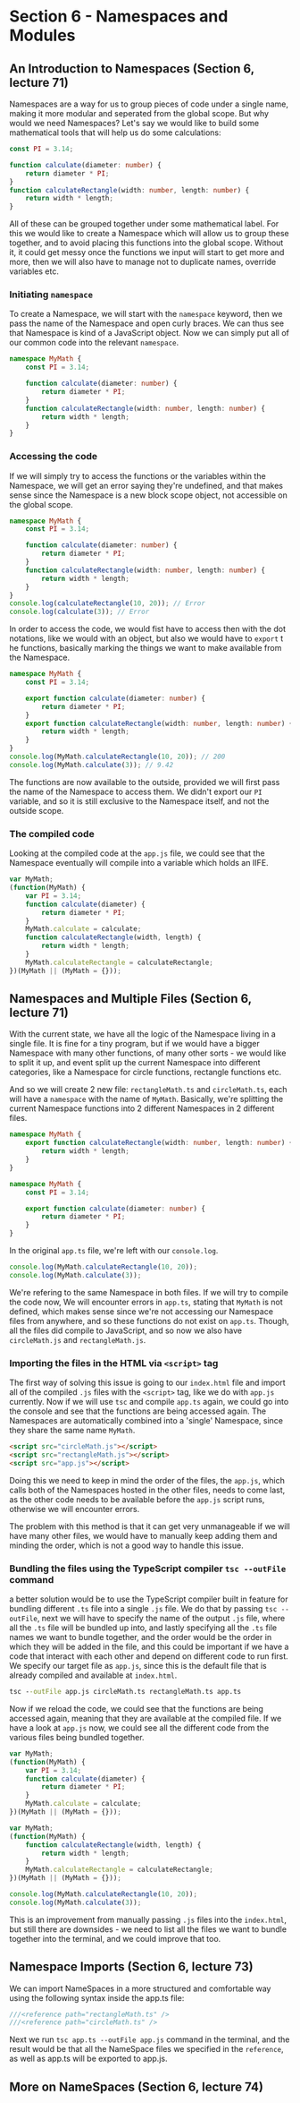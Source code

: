 # Section 6 - Namespaces and Modules

## An Introduction to Namespaces (Section 6, lecture 71)

Namespaces are a way for us to group pieces of code under a single name, making it more modular and seperated from the global scope. But why would we need Namespaces? Let's say we would like to build some mathematical tools that will help us do some calculations:

```ts
const PI = 3.14;

function calculate(diameter: number) {
	return diameter * PI;
}
function calculateRectangle(width: number, length: number) {
	return width * length;
}
```

All of these can be grouped together under some mathematical label. For this we would like to create a Namespace which will allow us to group these together, and to avoid placing this functions into the global scope. Without it, it could get messy once the functions we input will start to get more and more, then we will also have to manage not to duplicate names, override variables etc.

### Initiating `namespace`

To create a Namespace, we will start with the `namespace` keyword, then we pass the name of the Namespace and open curly braces. We can thus see that Namespace is kind of a JavaScript object. Now we can simply put all of our common code into the relevant `namespace`.

```ts
namespace MyMath {
	const PI = 3.14;

	function calculate(diameter: number) {
		return diameter * PI;
	}
	function calculateRectangle(width: number, length: number) {
		return width * length;
	}
}
```

### Accessing the code

If we will simply try to access the functions or the variables within the Namespace, we will get an error saying they're undefined, and that makes sense since the Namespace is a new block scope object, not accessible on the global scope.

```ts
namespace MyMath {
	const PI = 3.14;

	function calculate(diameter: number) {
		return diameter * PI;
	}
	function calculateRectangle(width: number, length: number) {
		return width * length;
	}
}
console.log(calculateRectangle(10, 20)); // Error
console.log(calculate(3)); // Error
```

In order to access the code, we would fist have to access then with the dot notations, like we would with an object, but also we would have to `export` t he functions, basically marking the things we want to make available from the Namespace.

```ts
namespace MyMath {
	const PI = 3.14;

	export function calculate(diameter: number) {
		return diameter * PI;
	}
	export function calculateRectangle(width: number, length: number) {
		return width * length;
	}
}
console.log(MyMath.calculateRectangle(10, 20)); // 200
console.log(MyMath.calculate(3)); // 9.42
```

The functions are now available to the outside, provided we will first pass the name of the Namespace to access them. We didn't export our `PI` variable, and so it is still exclusive to the Namespace itself, and not the outside scope.

### The compiled code

Looking at the compiled code at the `app.js` file, we could see that the Namespace eventually will compile into a variable which holds an IIFE.

```js
var MyMath;
(function(MyMath) {
	var PI = 3.14;
	function calculate(diameter) {
		return diameter * PI;
	}
	MyMath.calculate = calculate;
	function calculateRectangle(width, length) {
		return width * length;
	}
	MyMath.calculateRectangle = calculateRectangle;
})(MyMath || (MyMath = {}));
```

## Namespaces and Multiple Files (Section 6, lecture 71)

With the current state, we have all the logic of the Namespace living in a single file. It is fine for a tiny program, but if we would have a bigger Namespace with many other functions, of many other sorts - we would like to split it up, and event split up the current Namespace into different categories, like a Namespace for circle functions, rectangle functions etc.

And so we will create 2 new file: `rectangleMath.ts` and `circleMath.ts`, each will have a `namespace` with the name of `MyMath`. Basically, we're splitting the current Namespace functions into 2 different Namespaces in 2 different files.

```ts
namespace MyMath {
	export function calculateRectangle(width: number, length: number) {
		return width * length;
	}
}
```

```ts
namespace MyMath {
	const PI = 3.14;

	export function calculate(diameter: number) {
		return diameter * PI;
	}
}
```

In the original `app.ts` file, we're left with our `console.log`.

```ts
console.log(MyMath.calculateRectangle(10, 20));
console.log(MyMath.calculate(3));
```

We're refering to the same Namespace in both files. If we will try to compile the code now, We will encounter errors in `app.ts`, stating that `MyMath` is not defined, which makes sense since we're not accessing our Namespace files from anywhere, and so these functions do not exist on `app.ts`. Though, all the files did compile to JavaScript, and so now we also have `circleMath.js` and `rectangleMath.js`.

### Importing the files in the HTML via `<script>` tag

The first way of solving this issue is going to our `index.html` file and import all of the compiled `.js` files with the `<script>` tag, like we do with `app.js` currently. Now if we will use `tsc` and compile `app.ts` again, we could go into the console and see that the functions are being accessed again. The Namespaces are automatically combined into a 'single' Namespace, since they share the same name `MyMath`.

```html
<script src="circleMath.js"></script>
<script src="rectangleMath.js"></script>
<script src="app.js"></script>
```

Doing this we need to keep in mind the order of the files, the `app.js`, which calls both of the Namespaces hosted in the other files, needs to come last, as the other code needs to be available before the `app.js` script runs, otherwise we will encounter errors.

The problem with this method is that it can get very unmanageable if we will have many other files, we would have to manually keep adding them and minding the order, which is not a good way to handle this issue.

### Bundling the files using the TypeScript compiler `tsc --outFile` command

a better solution would be to use the TypeScript compiler built in feature for bundling different `.ts` file into a single `.js` file. We do that by passing `tsc --outFile`, next we will have to specify the name of the output `.js` file, where all the `.ts` file will be bundled up into, and lastly specifying all the `.ts` file names we want to bundle together, and the order would be the order in which they will be added in the file, and this could be important if we have a code that interact with each other and depend on different code to run first. We specify our target file as `app.js`, since this is the default file that is already compiled and available at `index.html`.

```cmd
tsc --outFile app.js circleMath.ts rectangleMath.ts app.ts
```

Now if we reload the code, we could see that the functions are being accessed again, meaning that they are available at the compiled file. If we have a look at `app.js` now, we could see all the different code from the various files being bundled together.

```js
var MyMath;
(function(MyMath) {
	var PI = 3.14;
	function calculate(diameter) {
		return diameter * PI;
	}
	MyMath.calculate = calculate;
})(MyMath || (MyMath = {}));

var MyMath;
(function(MyMath) {
	function calculateRectangle(width, length) {
		return width * length;
	}
	MyMath.calculateRectangle = calculateRectangle;
})(MyMath || (MyMath = {}));

console.log(MyMath.calculateRectangle(10, 20));
console.log(MyMath.calculate(3));
```

This is an improvement from manually passing `.js` files into the `index.html`, but still there are downsides - we need to list all the files we want to bundle together into the terminal, and we could improve that too.

## Namespace Imports (Section 6, lecture 73)

We can import NameSpaces in a more structured and comfortable way using the following syntax inside the app.ts file:

```ts
///<reference path="rectangleMath.ts" />
///<reference path="circleMath.ts" />
```

Next we run `tsc app.ts --outFile app.js` command in the terminal, and the result would be that all the NameSpace files we specified in the `reference`, as well as app.ts will be exported to app.js.

## More on NameSpaces (Section 6, lecture 74)

